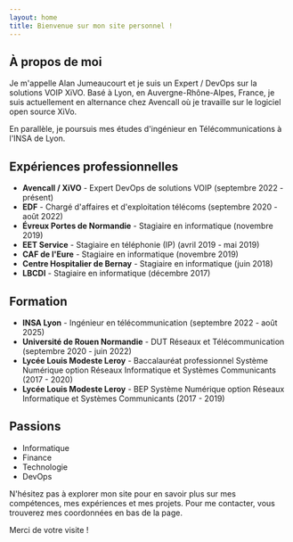 ```yaml
---
layout: home
title: Bienvenue sur mon site personnel !
---
```

## À propos de moi

Je m'appelle Alan Jumeaucourt et je suis un Expert / DevOps sur la solutions VOIP XiVO. Basé à Lyon, en Auvergne-Rhône-Alpes, France, je suis actuellement en alternance chez Avencall où je travaille sur le logiciel open source XiVo. 

En parallèle, je poursuis mes études d'ingénieur en Télécommunications à l'INSA de Lyon.

## Expériences professionnelles

- **Avencall / XiVO** - Expert DevOps de solutions VOIP (septembre 2022 - présent)
- **EDF** - Chargé d'affaires et d'exploitation télécoms (septembre 2020 - août 2022)
- **Évreux Portes de Normandie** - Stagiaire en informatique (novembre 2019)
- **EET Service** - Stagiaire en téléphonie (IP) (avril 2019 - mai 2019)
- **CAF de l'Eure** - Stagiaire en informatique (novembre 2019)
- **Centre Hospitalier de Bernay** - Stagiaire en informatique (juin 2018)
- **LBCDI** - Stagiaire en informatique (décembre 2017)

## Formation

- **INSA Lyon** - Ingénieur en télécommunication (septembre 2022 - août 2025)
- **Université de Rouen Normandie** - DUT Réseaux et Télécommunication (septembre 2020 - juin 2022)
- **Lycée Louis Modeste Leroy** - Baccalauréat professionnel Système Numérique option Réseaux Informatique et Systèmes Communicants (2017 - 2020)
- **Lycée Louis Modeste Leroy** - BEP Système Numérique option Réseaux Informatique et Systèmes Communicants (2017 - 2019)

## Passions

- Informatique
- Finance
- Technologie
- DevOps

N'hésitez pas à explorer mon site pour en savoir plus sur mes compétences, mes expériences et mes projets. Pour me contacter, vous trouverez mes coordonnées en bas de la page.

Merci de votre visite !

